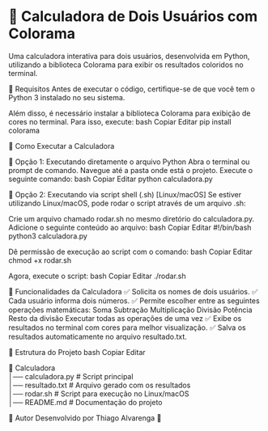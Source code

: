 # 📌 Calculadora de Dois Usuários com Colorama

Uma calculadora interativa para dois usuários, desenvolvida em Python, utilizando a biblioteca Colorama para exibir os resultados coloridos no terminal.

📌 Requisitos
Antes de executar o código, certifique-se de que você tem o Python 3 instalado no seu sistema.

Além disso, é necessário instalar a biblioteca Colorama para exibição de cores no terminal. Para isso, execute:
bash
Copiar
Editar
pip install colorama

📌 Como Executar a Calculadora

🔹 Opção 1: Executando diretamente o arquivo Python
Abra o terminal ou prompt de comando.
Navegue até a pasta onde está o projeto.
Execute o seguinte comando:
bash
Copiar
Editar
python calculadora.py

🔹 Opção 2: Executando via script shell (.sh) [Linux/macOS]
Se estiver utilizando Linux/macOS, pode rodar o script através de um arquivo .sh:

Crie um arquivo chamado rodar.sh no mesmo diretório do calculadora.py.
Adicione o seguinte conteúdo ao arquivo:
bash
Copiar
Editar
#!/bin/bash
python3 calculadora.py

Dê permissão de execução ao script com o comando:
bash
Copiar
Editar
chmod +x rodar.sh

Agora, execute o script:
bash
Copiar
Editar
./rodar.sh


📌 Funcionalidades da Calculadora
✅ Solicita os nomes de dois usuários.
✅ Cada usuário informa dois números.
✅ Permite escolher entre as seguintes operações matemáticas:
Soma
Subtração
Multiplicação
Divisão
Potência
Resto da divisão
Executar todas as operações de uma vez
✅ Exibe os resultados no terminal com cores para melhor visualização.
✅ Salva os resultados automaticamente no arquivo resultado.txt.


📌 Estrutura do Projeto
bash
Copiar
Editar

📂 Calculadora  
│── calculadora.py   # Script principal  
│── resultado.txt    # Arquivo gerado com os resultados  
│── rodar.sh         # Script para execução no Linux/macOS  
│── README.md        # Documentação do projeto  

📌 Autor
Desenvolvido por Thiago Alvarenga 🚀

